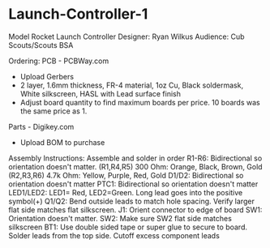 # Launch-Controller-1
Model Rocket Launch Controller
Designer: Ryan Wilkus
Audience: Cub Scouts/Scouts BSA

Ordering:
PCB - PCBWay.com
 - Upload Gerbers
 - 2 layer, 1.6mm thickness, FR-4 material, 1oz Cu, Black soldermask, White silkscreen, HASL with Lead surface finish
 - Adjust board quantity to find maximum boards per price. 10 boards was the same price as 1.

Parts - Digikey.com
 - Upload BOM to purchase

Assembly Instructions:
Assemble and solder in order
R1-R6: Bidirectional so orientation doesn't matter. 
     (R1,R4,R5) 300 Ohm: Orange, Black, Brown, Gold
     (R2,R3,R6) 4.7k Ohm: Yellow, Purple, Red, Gold
D1/D2: Bidirectional so orientation doesn't matter
PTC1: Bidirectional so orientation doesn't matter
LED1/LED2: LED1= Red, LED2=Green. Long lead goes into the positive symbol(+)
Q1/Q2: Bend outside leads to match hole spacing. Verify larger flat side matches flat silkscreen. 
J1: Orient connector to edge of board
SW1: Orientation doesn't matter. 
SW2: Make sure SW2 flat side matches silkscreen
BT1: Use double sided tape or super glue to secure to board. Solder leads from the top side.
Cutoff excess component leads
